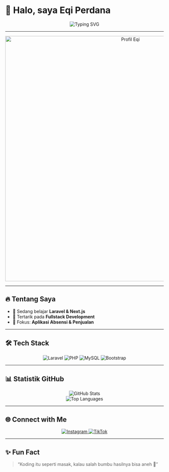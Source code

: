 # 👋 Halo, saya Eqi Perdana  

<p align="center">
  <img src="https://readme-typing-svg.herokuapp.com?font=Fira+Code&size=22&pause=1000&color=3B82F6&center=true&vCenter=true&width=700&lines=Selamat+Datang+di+GitHub+Eqi;Fullstack+Developer+Enthusiast;Laravel+%7C+Next.js+%7C+Bootstrap+%7C+MySQL" alt="Typing SVG" />
</p>

---

<p align="center">
  <!-- Ganti demo.gif dengan gambar/gif profil kamu -->
  <img src="docs/screenshots/demo.gif" alt="Profil Eqi" width="780" />
</p>

---

## 🔥 Tentang Saya
- 🌱 Sedang belajar **Laravel & Next.js**
- 💼 Tertarik pada **Fullstack Development**
- 🎯 Fokus: **Aplikasi Absensi & Penjualan**

---

## 🛠️ Tech Stack
<p align="center">
  <img src="https://img.shields.io/badge/Backend-Laravel-ff2d20?logo=laravel&logoColor=white" alt="Laravel" />
  <img src="https://img.shields.io/badge/Code-PHP-777bb4?logo=php&logoColor=white" alt="PHP" />
  <img src="https://img.shields.io/badge/Database-MySQL-4479a1?logo=mysql&logoColor=white" alt="MySQL" />
  <img src="https://img.shields.io/badge/Frontend-Bootstrap_5-563d7c?logo=bootstrap&logoColor=white" alt="Bootstrap" />
</p>

---

## 📊 Statistik GitHub
<p align="center">
  <img src="https://github-readme-stats.vercel.app/api?username=eqiperdana&show_icons=true&theme=tokyonight" alt="GitHub Stats" />
  <br/>
  <img src="https://github-readme-stats.vercel.app/api/top-langs/?username=eqiperdana&layout=compact&theme=tokyonight" alt="Top Languages" />
</p>

---

## 🌐 Connect with Me
<p align="center">
  <a href="https://instagram.com/USERNAME_IG" target="_blank">
    <img src="https://img.shields.io/badge/Instagram-%23E4405F.svg?&style=for-the-badge&logo=instagram&logoColor=white" alt="Instagram" />
  </a>
  <a href="https://tiktok.com/@USERNAME_TIKTOK" target="_blank">
    <img src="https://img.shields.io/badge/TikTok-%23000000.svg?&style=for-the-badge&logo=tiktok&logoColor=white" alt="TikTok" />
  </a>
</p>

---

## ✨ Fun Fact
> “Koding itu seperti masak, kalau salah bumbu hasilnya bisa aneh 🤣”
